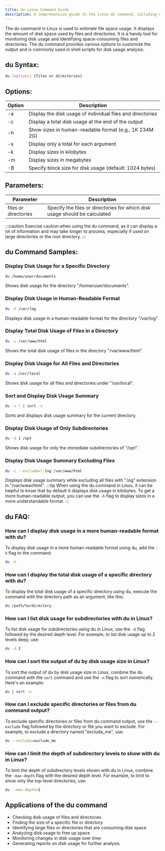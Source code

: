 ```yaml
---
title: du Linux Command Guide
description: A comprehensive guide to the Linux du command, including usage, options, and examples.
---
```


The du command in Linux is used to estimate file space usage. It displays the amount of disk space used by files and directories. It is a handy tool for monitoring disk usage and identifying space-consuming files and directories. The du command provides various options to customize the output and is commonly used in shell scripts for disk usage analysis.

## du Syntax:
```bash
du [options] [files or directories]
```

## Options:

| Option | Description                  |
|--------|------------------------------|
| -a     | Display the disk usage of individual files and directories          |
| -c     | Display a total disk usage at the end of the output                   |
| -h     | Show sizes in human-readable format (e.g., 1K 234M 2G)                |
| -s     | Display only a total for each argument                              |
| -k     | Display sizes in kilobytes                                          |
| -m     | Display sizes in megabytes                                          |
| -B     | Specify block size for disk usage (default: 1024 bytes)               |

## Parameters:

| Parameter          | Description                            |
|--------------------|----------------------------------------|
| files or directories | Specify the files or directories for which disk usage should be calculated |  

:::caution
Exercise caution when using the du command, as it can display a lot of information and may take longer to process, especially if used on large directories or the root directory.
:::
## du Command Samples:
### Display Disk Usage for a Specific Directory
```bash
du /home/user/documents
```
Shows disk usage for the directory "/home/user/documents".

### Display Disk Usage in Human-Readable Format
```bash
du -h /var/log
```
Displays disk usage in a human-readable format for the directory "/var/log".

### Display Total Disk Usage of Files in a Directory
```bash
du -s /var/www/html
```
Shows the total disk usage of files in the directory "/var/www/html".

### Display Disk Usage for All Files and Directories
```bash
du -a /usr/local
```
Shows disk usage for all files and directories under "/usr/local".

### Sort and Display Disk Usage Summary
```bash
du -s * | sort -n
```
Sorts and displays disk usage summary for the current directory.

### Display Disk Usage of Only Subdirectories
```bash
du -d 1 /opt
```
Shows disk usage for only the immediate subdirectories of "/opt".

### Display Disk Usage Summary Excluding Files
```bash
du -c --exclude=*.log /var/www/html
```
Displays disk usage summary while excluding all files with ".log" extension in "/var/www/html".
:::tip
When using the du command in Linux, it can be helpful to know that by default it displays disk usage in kilobytes. To get a more human-readable output, you can use the `-h` flag to display sizes in a more understandable format.
:::

## du FAQ:

### How can I display disk usage in a more human-readable format with du?
To display disk usage in a more human-readable format using du, add the `-h` flag to the command:
```bash
du -h
```

### How can I display the total disk usage of a specific directory with du?
To display the total disk usage of a specific directory using du, execute the command with the directory path as an argument, like this:
```bash
du /path/to/directory
```

### How can I list disk usage for subdirectories with du in Linux?
To list disk usage for subdirectories using du in Linux, use the `-d` flag followed by the desired depth level. For example, to list disk usage up to 2 levels deep, use:
```bash
du -d 2
```

### How can I sort the output of du by disk usage size in Linux?
To sort the output of du by disk usage size in Linux, combine the du command with the `sort` command and use the `-n` flag to sort numerically. Here's an example:
```bash
du | sort -n
```

### How can I exclude specific directories or files from du command output?
To exclude specific directories or files from du command output, use the `--exclude` flag followed by the directory or file you want to exclude. For example, to exclude a directory named "exclude_me", use:
```bash
du --exclude=exclude_me
```

### How can I limit the depth of subdirectory levels to show with du in Linux?
To limit the depth of subdirectory levels shown with du in Linux, combine the `-max-depth` flag with the desired depth level. For example, to limit to show only the top-level directories, use:
```bash
du --max-depth=1
```
## Applications of the du command

- Checking disk usage of files and directories
- Finding the size of a specific file or directory
- Identifying large files or directories that are consuming disk space
- Analyzing disk usage to free up space
- Monitoring changes in disk usage over time
- Generating reports on disk usage for further analysis